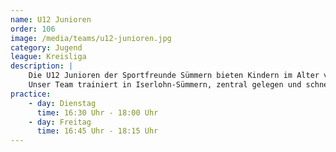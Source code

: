 ```yaml
---
name: U12 Junioren
order: 106
image: /media/teams/u12-junioren.jpg
category: Jugend
league: Kreisliga
description: |
    Die U12 Junioren der Sportfreunde Sümmern bieten Kindern im Alter von 11 Jahren die perfekte Möglichkeit, Fußball spielerisch zu lernen und sich sportlich weiterzuentwickeln.
    Unser Team trainiert in Iserlohn-Sümmern, zentral gelegen und schnell erreichbar aus Menden, Hemer und der Iserlohner Innenstadt.
practice:
    - day: Dienstag
      time: 16:30 Uhr - 18:00 Uhr
    - day: Freitag
      time: 16:45 Uhr - 18:15 Uhr
---
```

